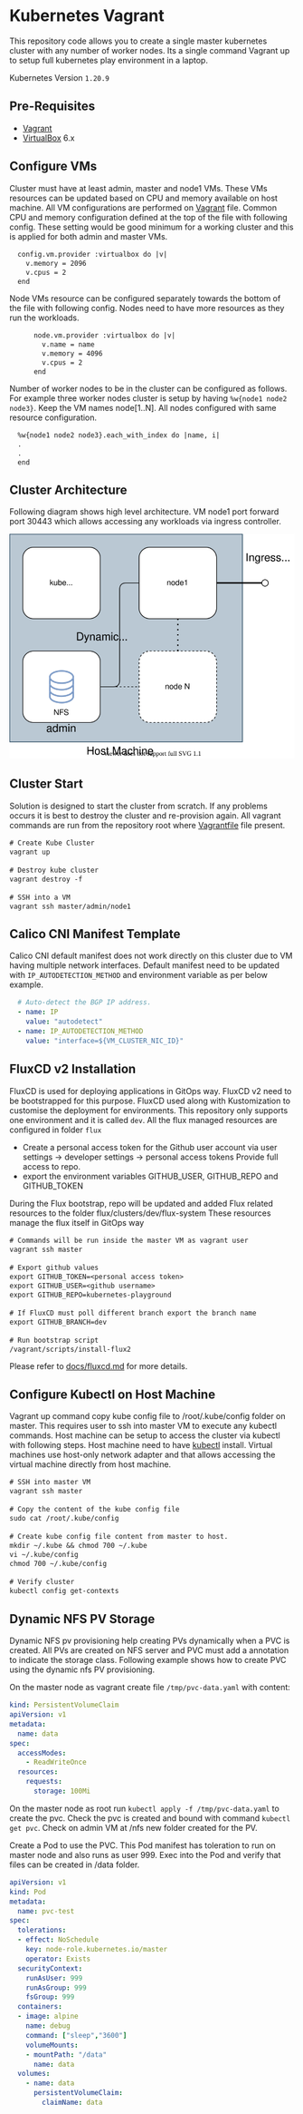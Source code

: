 # Kubernetes Vagrant

This repository code allows you to create a single master kubernetes cluster with any number of worker nodes.
Its a single command Vagrant up to setup full kubernetes play environment in a laptop.

Kubernetes Version `1.20.9`

## Pre-Requisites

- [Vagrant](https://www.vagrantup.com/docs/installation)
- [VirtualBox](https://www.virtualbox.org/manual/ch02.html) 6.x


## Configure VMs

Cluster must have at least admin, master and node1 VMs. These VMs resources can be updated based on CPU and memory
available on host machine. All VM configurations are performed on [Vagrant](Vagrant) file. Common CPU and memory 
configuration defined at the top of the file with following config. These setting would be good minimum for a working
cluster and this is applied for both admin and master VMs.
```shell
  config.vm.provider :virtualbox do |v|
    v.memory = 2096
    v.cpus = 2
  end
```

Node VMs resource can be configured separately towards the bottom of the file with following config. Nodes need to have
more resources as they run the workloads.
```shell
      node.vm.provider :virtualbox do |v|
        v.name = name
        v.memory = 4096
        v.cpus = 2
      end
```

Number of worker nodes to be in the cluster can be configured as follows. For example three worker nodes cluster is
setup by having `%w{node1 node2 node3}`. Keep the VM names node[1..N]. All nodes configured with same resource
configuration.
```shell
  %w{node1 node2 node3}.each_with_index do |name, i|
  .
  .
  end
```

## Cluster Architecture

Following diagram shows high level architecture. VM node1 port forward port 30443 which allows accessing any workloads
via ingress controller.

![alt text](docs/architecture.svg)

## Cluster Start

Solution is designed to start the cluster from scratch. If any problems occurs it is best to destroy the cluster and
re-provision again. All vagrant commands are run from the repository root where [Vagrantfile](Vagrantfile) file present.

```shell
# Create Kube Cluster
vagrant up

# Destroy kube cluster
vagrant destroy -f

# SSH into a VM
vagrant ssh master/admin/node1
```

## Calico CNI Manifest Template

Calico CNI default manifest does not work directly on this cluster due to VM having multiple network interfaces.
Default manifest need to be updated with `IP_AUTODETECTION_METHOD` and environment variable as per below example.
```yaml
  # Auto-detect the BGP IP address.
  - name: IP
    value: "autodetect"
  - name: IP_AUTODETECTION_METHOD
    value: "interface=${VM_CLUSTER_NIC_ID}"
```

## FluxCD v2 Installation

FluxCD is used for deploying applications in GitOps way. FluxCD v2 need to be bootstrapped for this purpose. FluxCD used
along with Kustomization to customise the deployment for environments. This repository only supports one environment
and it is called `dev`. All the flux managed resources are configured in folder `flux`

- Create a personal access token for the Github user account via user settings -> developer settings -> personal access tokens
  Provide full access to repo.
- export the environment variables GITHUB_USER, GITHUB_REPO and GITHUB_TOKEN

During the Flux bootstrap, repo will be updated and added Flux related resources to the folder  flux/clusters/dev/flux-system
These resources manage the flux itself in GitOps way

```shell
# Commands will be run inside the master VM as vagrant user
vagrant ssh master

# Export github values
export GITHUB_TOKEN=<personal access token>
export GITHUB_USER=<github username>
export GITHUB_REPO=kubernetes-playground

# If FluxCD must poll different branch export the branch name
export GITHUB_BRANCH=dev

# Run bootstrap script
/vagrant/scripts/install-flux2
```

Please refer to [docs/fluxcd.md](docs/fluxcd.md) for more details.

## Configure Kubectl on Host Machine

Vagrant up command copy kube config file to /root/.kube/config folder on master. This requires user to ssh into master VM
to execute any kubectl commands. Host machine can be setup to access the cluster via kubectl with following steps. Host 
machine need to have [kubectl](https://kubernetes.io/docs/tasks/tools/install-kubectl/) install. Virtual machines use
host-only network adapter and that allows accessing the virtual machine directly from host machine.

```shell
# SSH into master VM
vagrant ssh master

# Copy the content of the kube config file
sudo cat /root/.kube/config

# Create kube config file content from master to host.
mkdir ~/.kube && chmod 700 ~/.kube
vi ~/.kube/config
chmod 700 ~/.kube/config

# Verify cluster 
kubectl config get-contexts
```

## Dynamic NFS PV Storage

Dynamic NFS pv provisioning help creating PVs dynamically when a PVC is created. All PVs are created on NFS server
and PVC must add a annotation to indicate the storage class. Following example shows how to create PVC using
the dynamic nfs PV provisioning.

On the master node as vagrant create file `/tmp/pvc-data.yaml` with content:
```yaml
kind: PersistentVolumeClaim
apiVersion: v1
metadata:
  name: data
spec:
  accessModes:
    - ReadWriteOnce
  resources:
    requests:
      storage: 100Mi
```
On the master node as root run `kubectl apply -f /tmp/pvc-data.yaml` to create the pvc.
Check the pvc is created and bound with command `kubectl get pvc`. Check on admin VM at /nfs
new folder created for the PV.

Create a Pod to use the PVC. This Pod manifest has toleration to run on master node and
also runs as user 999. Exec into the Pod and verify that files can be created in /data 
folder.
```yaml
apiVersion: v1
kind: Pod
metadata:
  name: pvc-test
spec:
  tolerations:
  - effect: NoSchedule
    key: node-role.kubernetes.io/master
    operator: Exists  
  securityContext:
    runAsUser: 999
    runAsGroup: 999
    fsGroup: 999
  containers:
  - image: alpine
    name: debug
    command: ["sleep","3600"]
    volumeMounts:
    - mountPath: "/data"
      name: data
  volumes:
    - name: data 
      persistentVolumeClaim:
        claimName: data
```

